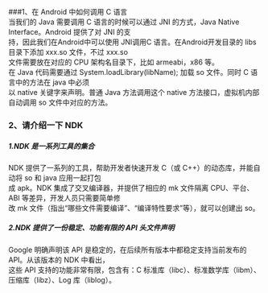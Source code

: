 ###1、在 Android 中如何调用 C 语言  
当我们的 Java 需要调用 C 语言的时候可以通过 JNI 的方式，Java Native Interface。Android 提供了对 JNI 的支  
持，因此我们在Android中可以使用 JNI调用C 语言。在Android开发目录的 libs 目录下添加 xxx.so 文件，不过 xxx.so  
文件需要放在对应的 CPU 架构名目录下，比如 armeabi，x86 等。  
在 Java 代码需要通过 System.loadLibrary(libName); 加载 so 文件。同时 C 语言中的方法在 java 中必须  
以 native 关键字来声明。普通 Java 方法调用这个 native 方法接口，虚拟机内部自动调用 so 文件中对应的方法。  
### 2、请介绍一下 NDK  
#####  1.NDK 是一系列工具的集合  
NDK 提供了一系列的工具，帮助开发者快速开发 C（或 C++）的动态库，并能自动将 so 和 java 应用一起打包  
成 apk。NDK 集成了交叉编译器，并提供了相应的 mk 文件隔离 CPU、平台、ABI 等差异，开发人员只需要简单修  
改 mk 文件（指出“哪些文件需要编译”、“编译特性要求”等），就可以创建出 so。  
##### 2.NDK 提供了一份稳定、功能有限的 API 头文件声明  
Google 明确声明该 API 是稳定的，在后续所有版本中都稳定支持当前发布的 API。从该版本的 NDK 中看出，   
这些 API 支持的功能非常有限，包含有：C 标准库（libc）、标准数学库（libm）、压缩库（libz）、Log 库（liblog）。  
